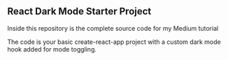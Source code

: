 ## React Dark Mode Starter Project

Inside this repository is the complete source code for my Medium tutorial

The code is your basic create-react-app project with a custom dark mode hook added for mode toggling.

